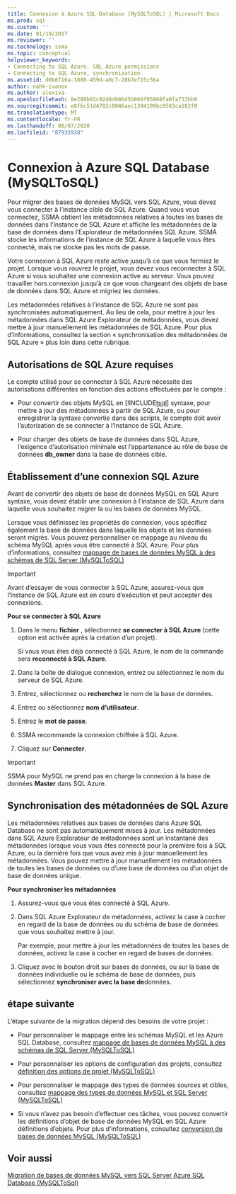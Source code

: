 ```yaml
---
title: Connexion à Azure SQL Database (MySQLToSQL) | Microsoft Docs
ms.prod: sql
ms.custom: ''
ms.date: 01/19/2017
ms.reviewer: ''
ms.technology: ssma
ms.topic: conceptual
helpviewer_keywords:
- Connecting to SQL Azure, SQL Azure permissions
- Connecting to SQL Azure, synchronization
ms.assetid: d0b6f16a-1880-459d-a0c7-28b7ef15c56a
author: nahk-ivanov
ms.author: alexiva
ms.openlocfilehash: 8e288b91c92d8d086d5b066f95868fa0fa733bb9
ms.sourcegitcommit: e8f6c51d4702c0046aec1394109bc0503ca182f0
ms.translationtype: MT
ms.contentlocale: fr-FR
ms.lasthandoff: 08/07/2020
ms.locfileid: "87935938"
---
```

# <a name="connecting-to-azure-sql-database-mysqltosql"></a>Connexion à Azure SQL Database (MySQLToSQL)
Pour migrer des bases de données MySQL vers SQL Azure, vous devez vous connecter à l’instance cible de SQL Azure. Quand vous vous connectez, SSMA obtient les métadonnées relatives à toutes les bases de données dans l’instance de SQL Azure et affiche les métadonnées de la base de données dans l’Explorateur de métadonnées SQL Azure. SSMA stocke les informations de l’instance de SQL Azure à laquelle vous êtes connecté, mais ne stocke pas les mots de passe.  
  
Votre connexion à SQL Azure reste active jusqu’à ce que vous fermiez le projet. Lorsque vous rouvrez le projet, vous devez vous reconnecter à SQL Azure si vous souhaitez une connexion active au serveur. Vous pouvez travailler hors connexion jusqu’à ce que vous chargeant des objets de base de données dans SQL Azure et migriez les données.  
  
Les métadonnées relatives à l’instance de SQL Azure ne sont pas synchronisées automatiquement. Au lieu de cela, pour mettre à jour les métadonnées dans SQL Azure Explorateur de métadonnées, vous devez mettre à jour manuellement les métadonnées de SQL Azure. Pour plus d’informations, consultez la section « synchronisation des métadonnées de SQL Azure » plus loin dans cette rubrique.  
  
## <a name="required-sql-azure-permissions"></a>Autorisations de SQL Azure requises  
Le compte utilisé pour se connecter à SQL Azure nécessite des autorisations différentes en fonction des actions effectuées par le compte :  
  
-   Pour convertir des objets MySQL en [!INCLUDE[tsql](../../includes/tsql-md.md)] syntaxe, pour mettre à jour des métadonnées à partir de SQL Azure, ou pour enregistrer la syntaxe convertie dans des scripts, le compte doit avoir l’autorisation de se connecter à l’instance de SQL Azure.  
  
-   Pour charger des objets de base de données dans SQL Azure, l’exigence d’autorisation minimale est l’appartenance au rôle de base de données **db_owner** dans la base de données cible.  
  
## <a name="establishing-a-sql-azure-connection"></a>Établissement d’une connexion SQL Azure  
Avant de convertir des objets de base de données MySQL en SQL Azure syntaxe, vous devez établir une connexion à l’instance de SQL Azure dans laquelle vous souhaitez migrer la ou les bases de données MySQL.  
  
Lorsque vous définissez les propriétés de connexion, vous spécifiez également la base de données dans laquelle les objets et les données seront migrés. Vous pouvez personnaliser ce mappage au niveau du schéma MySQL après vous être connecté à SQL Azure. Pour plus d’informations, consultez [mappage de bases de données MySQL à des schémas de SQL Server &#40;MySQLToSQL&#41;](../../ssma/mysql/mapping-mysql-databases-to-sql-server-schemas-mysqltosql.md)  
  
> [!IMPORTANT]  
> Avant d’essayer de vous connecter à SQL Azure, assurez-vous que l’instance de SQL Azure est en cours d’exécution et peut accepter des connexions.  
  
**Pour se connecter à SQL Azure**  
  
1.  Dans le menu **fichier** , sélectionnez **se connecter à SQL Azure** (cette option est activée après la création d’un projet).  
  
    Si vous vous êtes déjà connecté à SQL Azure, le nom de la commande sera **reconnecté à SQL Azure**.  
  
2.  Dans la boîte de dialogue connexion, entrez ou sélectionnez le nom du serveur de SQL Azure.  
  
3.  Entrez, sélectionnez ou **recherchez** le nom de la base de données.  
  
4.  Entrez ou sélectionnez **nom d’utilisateur**.  
  
5.  Entrez le **mot de passe**.  
  
6.  SSMA recommande la connexion chiffrée à SQL Azure.  
  
7.  Cliquez sur **Connecter**.  
  
> [!IMPORTANT]  
> SSMA pour MySQL ne prend pas en charge la connexion à la base de données **Master** dans SQL Azure.  
  
## <a name="synchronizing-sql-azure-metadata"></a>Synchronisation des métadonnées de SQL Azure  
Les métadonnées relatives aux bases de données dans Azure SQL Database ne sont pas automatiquement mises à jour. Les métadonnées dans SQL Azure Explorateur de métadonnées sont un instantané des métadonnées lorsque vous vous êtes connecté pour la première fois à SQL Azure, ou la dernière fois que vous avez mis à jour manuellement les métadonnées. Vous pouvez mettre à jour manuellement les métadonnées de toutes les bases de données ou d’une base de données ou d’un objet de base de données unique.  
  
**Pour synchroniser les métadonnées**  
  
1.  Assurez-vous que vous êtes connecté à SQL Azure.  
  
2.  Dans SQL Azure Explorateur de métadonnées, activez la case à cocher en regard de la base de données ou du schéma de base de données que vous souhaitez mettre à jour.  
  
    Par exemple, pour mettre à jour les métadonnées de toutes les bases de données, activez la case à cocher en regard de bases de données.  
  
3.  Cliquez avec le bouton droit sur bases de données, ou sur la base de données individuelle ou le schéma de base de données, puis sélectionnez **synchroniser avec la base de**données.  
  
## <a name="next-step"></a>étape suivante  
L’étape suivante de la migration dépend des besoins de votre projet :  
  
-   Pour personnaliser le mappage entre les schémas MySQL et les Azure SQL Database, consultez [mappage de bases de données MySQL à des schémas de SQL Server &#40;MySQLToSQL&#41;](../../ssma/mysql/mapping-mysql-databases-to-sql-server-schemas-mysqltosql.md)  
  
-   Pour personnaliser les options de configuration des projets, consultez [définition des options de projet &#40;MySQLToSQL&#41;](../../ssma/mysql/setting-project-options-mysqltosql.md)  
  
-   Pour personnaliser le mappage des types de données sources et cibles, consultez [mappage des types de données MySQL et SQL Server &#40;MySQLToSQL&#41;](../../ssma/mysql/mapping-mysql-and-sql-server-data-types-mysqltosql.md)  
  
-   Si vous n’avez pas besoin d’effectuer ces tâches, vous pouvez convertir les définitions d’objet de base de données MySQL en SQL Azure définitions d’objets. Pour plus d’informations, consultez [conversion de bases de données MySQL &#40;MySQLToSQL&#41;](../../ssma/mysql/converting-mysql-databases-mysqltosql.md)  
  
## <a name="see-also"></a>Voir aussi  
[Migration de bases de données MySQL vers SQL Server Azure SQL Database &#40;MySQLToSql&#41;](../../ssma/mysql/migrating-mysql-databases-to-sql-server-azure-sql-db-mysqltosql.md)  
  
